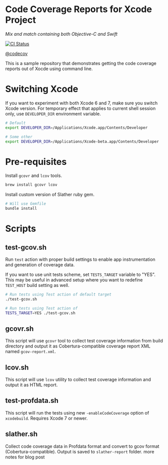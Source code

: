 Code Coverage Reports for Xcode Project
===
_Mix and match containing both Objective-C and Swift_

[![CI Status](http://img.shields.io/travis/mgrebenets/MixAndMatchTests.svg?style=flat)](https://travis-ci.org/mgrebenets/MixAndMatchTests)

[@codecov][2]

This is a sample repository that demonstrates getting the code coverage reports out of Xocde using command line.

# Switching Xcode
If you want to experiment with both Xcode 6 and 7, make sure you switch Xcode version.
For temporary effect that applies to current shell session only, use `DEVELOPER_DIR` environment variable.

```bash
# Default
export DEVELOPER_DIR=/Applications/Xcode.app/Contents/Developer

# Some other
export DEVELOPER_DIR=/Applications/Xcode-beta.app/Contents/Developer
```

# Pre-requisites
Install `gcovr` and `lcov` tools.

```bash
brew install gcovr lcov
```

Install custom version of Slather ruby gem.

```bash
# Will use Gemfile
bundle install
```

# Scripts

## test-gcov.sh
Run `test` action with proper build settings to enable app instrumentation and generation of coverage data.

If you want to use unit tests scheme, set `TESTS_TARGET` variable to "YES". This may be useful in advanced setup where you want to redefine `TEST_HOST` build setting as well.

```bash
# Run tests using Test action of default target
./test-gcov.sh

# Run tests using Test action of
TESTS_TARGET=YES ./test-gcov.sh
```

## gcovr.sh
This script will use `gcovr` tool to collect test coverage information from build directory and output it as Cobertura-compatible coverage report XML named `gcov-report.xml`.

## lcov.sh
This script will use `lcov` utility to collect test coverage information and output it as HTML report.

## test-profdata.sh
This script will run the tests using new `-enableCodeCoverage` option of `xcodebuild`. Requires Xcode 7 or newer.

## slather.sh
Collect code coverage data in Profdata format and convert to gcov format (Cobertura-compatible). Output is saved to `slather-report` folder.
more notes for blog post

[1]: https://codecov.io/
[2]: https://twitter.com/codecov

